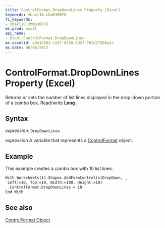 ```yaml
---
title: ControlFormat.DropDownLines Property (Excel)
keywords: vbaxl10.chm630076
f1_keywords:
- vbaxl10.chm630076
ms.prod: excel
api_name:
- Excel.ControlFormat.DropDownLines
ms.assetid: e2e12163-c247-6518-2d2f-701d27266a1c
ms.date: 06/08/2017
---
```



# ControlFormat.DropDownLines Property (Excel)

Returns or sets the number of list lines displayed in the drop-down portion of a combo box. Read/write  **Long** .


## Syntax

 _expression_. `DropDownLines`

 _expression_ A variable that represents a [ControlFormat](./Excel.ControlFormat.md) object.


## Example

This example creates a combo box with 10 list lines.


```vb
With Worksheets(1).Shapes.AddFormControl(xlDropDown, _ 
 Left:=10, Top:=10, Width:=100, Height:=10) 
 .ControlFormat.DropDownLines = 10 
End With
```


## See also


[ControlFormat Object](Excel.ControlFormat.md)

